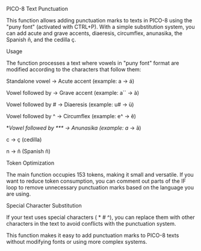 PICO-8 Text Punctuation

This function allows adding punctuation marks to texts in PICO-8 using the "puny font" (activated with CTRL+P). With a simple substitution system, you can add acute and grave accents, diaeresis, circumflex, anunasika, the Spanish ñ, and the cedilla ç.

Usage

The function processes a text where vowels in "puny font" format are modified according to the characters that follow them:

Standalone vowel → Acute accent (example: a → á)

Vowel followed by → Grave accent (example: a`` → à)

Vowel followed by # → Diaeresis (example: u# → ü)

Vowel followed by ^ → Circumflex (example: e^ → ê)

**Vowel followed by *** → Anunasika (example: a* → ã)

c → ç (cedilla)

n → ñ (Spanish ñ)

Token Optimization

The main function occupies 153 tokens, making it small and versatile. If you want to reduce token consumption, you can comment out parts of the IF loop to remove unnecessary punctuation marks based on the language you are using.

Special Character Substitution

If your text uses special characters ( * # ^), you can replace them with other characters in the text to avoid conflicts with the punctuation system.

This function makes it easy to add punctuation marks to PICO-8 texts without modifying fonts or using more complex systems.

